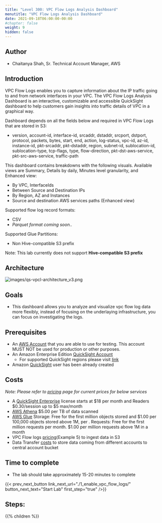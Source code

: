 ```yaml
---
title: "Level 300: VPC Flow Logs Analysis Dashboard"
menutitle: "VPC Flow Logs Analysis Dashboard"
date: 2021-09-18T06:00:00-00:00
#chapter: false
weight: 9
hidden: false
---
```


## Author
- Chaitanya Shah, Sr. Technical Account Manager, AWS
<!-- ![class=thumbnail](/Security/300_VPC_Flow_Logs_Analysis_Dashboard/images/ChaitanyaShah.png?floatleft) -->

<!-- ## Feedback -->

## Introduction
VPC Flow Logs enables you to capture information about the IP traffic going to and from network interfaces in your VPC. The VPC Flow Logs Analysis Dashboard is an interactive, customizable and accessible QuickSight dashboard to help customers gain insights into traffic details of VPC in a graphical way. 

Dashboard depends on all the fields below and required in VPC Flow Logs that are stored in S3:
- version, account-id, interface-id, srcaddr, dstaddr, srcport, dstport, protocol, packets, bytes, start, end, action, log-status, vpc-id, az-id, instance-id, pkt-srcaddr, pkt-dstaddr, region, subnet-id, sublocation-id, sublocation-type, tcp-flags, type, flow-direction, pkt-dst-aws-service, pkt-src-aws-service, traffic-path

This dashboard contains breakdowns with the following visuals. Available views are Summary, Details by daily, Minutes level granularity, and Enhanced view:
 - By VPC, InterfaceIds
 - Between Source and Destination IPs
 - By Region, AZ and Instances
 - Source and destination AWS services paths (Enhanced view)

Supported flow log record formats:
- CSV
- _Parquet format coming soon.._

Supported Glue Partitions:
 - Non Hive-compatible S3 prefix

Note: This lab currently does not support **Hive-compatible S3 prefix**

## Architecture
![images/qs-vpcl-architecture_v3.png](/Security/300_VPC_Flow_Logs_Analysis_Dashboard/images/qs-vpcl-architecture_v3.png)

## Goals
- This dashboard allows you to analyze and visualize vpc flow log data more flexibly, instead of focusing on the underlaying infrastructure, you can focus on investigating the logs.

## Prerequisites
- An [AWS Account](https://portal.aws.amazon.com/gp/aws/developer/registration/index.html) that you are able to use for testing. This account MUST NOT be used for production or other purposes.
- An Amazon Enterprise Edition [QuickSight Account](https://docs.aws.amazon.com/quicksight/latest/user/provisioning-users.html)
    - For supported QuickSight regions please visit [link](https://docs.aws.amazon.com/quicksight/latest/user/regions.html)
- Amazon [QuickSight](https://quicksight.aws.amazon.com/sn/start) user has been already created

## Costs

_Note: Please refer to [pricing](https://aws.amazon.com/pricing/) page for current prices for below services_

- A [QuickSight Enterprise](https://aws.amazon.com/quicksight/pricing/) license starts at $18 per month and Readers $0.30/session up to $5 max/month
- [AWS Athena](https://aws.amazon.com/athena/pricing/) $5.00 per TB of data scanned
- [AWS Glue](https://aws.amazon.com/glue/pricing/) Storage: Free for the first million objects stored and $1.00 per 100,000 objects stored above 1M, per . Requests: Free for the first million requests per month. $1.00 per million requests above 1M in a month
- VPC Flow logs [pricing](https://aws.amazon.com/cloudwatch/pricing/)(Example 5) to ingest data in S3
- Data Transfer [costs](https://aws.amazon.com/ec2/pricing/on-demand/) to store data coming from different accounts to central account bucket

## Time to complete
- The lab should take approximately 15-20 minutes to complete

{{< prev_next_button link_next_url="./1_enable_vpc_flow_logs/" button_next_text="Start Lab" first_step="true" />}}

## Steps:
{{% children  %}}
